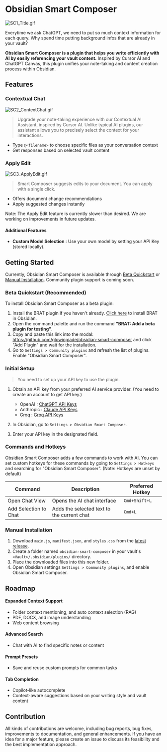 # Obsidian Smart Composer

![SC1_Title.gif](https://github.com/user-attachments/assets/a50a1f80-39ff-4eba-8090-e3d75e7be98c)

Everytime we ask ChatGPT, we need to put so much context information for each query. Why spend time putting background infos that are already in your vault?

**Obsidian Smart Composer is a plugin that helps you write efficiently with AI by easily referencing your vault content.** Inspired by Cursor AI and ChatGPT Canvas, this plugin unifies your note-taking and content creation process within Obsidian.

## Features

### Contextual Chat

![SC2_ContextChat.gif](https://github.com/user-attachments/assets/8da4c189-399a-450a-9591-95f1c9af1bc8)

> Upgrade your note-taking experience with our Contextual AI Assistant, inspired by Cursor AI. Unlike typical AI plugins, our assistant allows you to precisely select the context for your interactions.

- Type `@<filename>` to choose specific files as your conversation context
- Get responses based on selected vault content

### Apply Edit

![SC3_ApplyEdit.gif](https://github.com/user-attachments/assets/35ee03ff-4a61-4d08-8032-ca61fb37dcf1)

> Smart Composer suggests edits to your document. You can apply with a single click.

- Offers document change recommendations
- Apply suggested changes instantly

Note: The Apply Edit feature is currently slower than desired. We are working on improvements in future updates.

#### Additional Features

- **Custom Model Selection** : Use your own model by setting your API Key (stored locally).

## Getting Started

Currently, Obsidian Smart Composer is available through [Beta Quickstart](#beta-quickstart-recommended) or [Manual Installation](#manual-installation). Community plugin support is coming soon.

### Beta Quickstart (Recommended)

To install Obsidian Smart Composer as a beta plugin:

1. Install the BRAT plugin if you haven't already. [Click here](obsidian://show-plugin?id=obsidian42-brat) to install BRAT in Obsidian.
2. Open the command palette and run the command **"BRAT: Add a beta plugin for testing"**.
3. Copy and paste this link into the modal: https://github.com/glowingjade/obsidian-smart-composer and click "Add Plugin" and wait for the installation.
4. Go to `Settings > Community plugins` and refresh the list of plugins. Enable "Obsidian Smart Composer".

### Initial Setup

> You need to set up your API key to use the plugin.

1. Obtain an API key from your preferred AI service provider. (You need to create an account to get API key.)

   - OpenAI : [ChatGPT API Keys](https://platform.openai.com/api-keys)
   - Anthropic : [Claude API Keys](https://console.anthropic.com/settings/keys)
   - Groq : [Groq API Keys](https://console.groq.com/keys)

2. In Obsidian, go to `Settings > Obsidian Smart Composer`.
3. Enter your API key in the designated field.

### Commands and Hotkeys

Obsidian Smart Composer adds a few commands to work with AI. You can set custom hotkeys for these commands by going to `Settings > Hotkeys` and searching for "Obsidian Smart Composer". (Note: Hotkeys are unset by default)

| Command               | Description                                | Preferred Hotkey |
| --------------------- | ------------------------------------------ | ---------------- |
| Open Chat View        | Opens the AI chat interface                | `Cmd+Shift+L`    |
| Add Selection to Chat | Adds the selected text to the current chat | `Cmd+L`          |

### Manual Installation

1. Download `main.js`, `manifest.json`, and `styles.css` from the [latest release](https://github.com/glowingjade/obsidian-smart-composer/releases/latest).
2. Create a folder named `obsidian-smart-composer` in your vault's `<Vault>/.obsidian/plugins/` directory.
3. Place the downloaded files into this new folder.
4. Open Obsidian settings `Settings > Community plugins`, and enable Obsidian Smart Composer.

## Roadmap

#### Expanded Context Support

- Folder context mentioning, and auto context selection (RAG)
- PDF, DOCX, and image understanding
- Web content browsing

#### Advanced Search

- Chat with AI to find specific notes or content

#### Prompt Presets

- Save and reuse custom prompts for common tasks

#### Tab Completion

- Copilot-like autocomplete
- Context-aware suggestions based on your writing style and vault content

## Contribution

All kinds of contributions are welcome, including bug reports, bug fixes, improvements to documentation, and general enhancements. If you have an idea for a major feature, please create an issue to discuss its feasibility and the best implementation approach.
